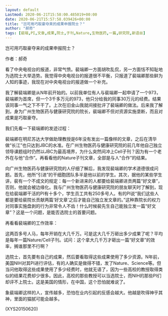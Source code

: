 ```yaml
---
layout: default
Lastmod: 2020-06-21T15:58:00.485019+00:00
date: 2020-06-21T15:57:58.039426+00:00
title: "岂可用巧取豪夺来的成果申报院士？"
author: "郝奇"
tags: [裴端,PI,文章,成果,院士,子刊,Nature,生物医药,一篇,研究院,新语丝]
---
```


岂可用巧取豪夺来的成果申报院士？

作者：郝奇

看了中央电视台的报道，非常气愤。裴端卿一方面胡吹乱侃，另一方面恬不知耻地为选院士大举造势。我觉得中央电视台的报道很不平衡，只报道了裴端卿那些鲜为人知的事迹，我现在对中央电视台的报道做一个补充。

我了解裴端卿是从N年前开始的。以前我单位有人与裴端卿一起申请了一个973，裴端卿为首席，但一个3千多万元的973，他只分给我的同事30万元的经费。结果该同事一气之下不干了。上次在旧金山我就间接批评了裴端卿的做法。后来我了解到，身为广州生物医药与健康研究院的院长，裴端卿不但对资源实施垄断，而且对成果是巧取豪夺。

我们先看一下裴端卿的发迹过程：

裴端卿在明尼苏达大学做助理教授是6年没有发出一篇像样的文章，之后在清华做“长江”也只达到JBC的水准。在广州生物医药与健康研究院的前几年他自己独立领导课题组时仍然以JBC为最高境界，为什么突然间冲上Cell子刊？因为有一个老外在与他“合作”。再看看他的Nature子刊文章，全部是与人“合作”的结果。

向广州生物医药与健康研究院的人仔细了解后，我发现裴端卿的学术道德很成问题。首先，他所“引进”的干细胞团队多半是他以前的学生。其次，据他的某些学生讲，裴有一个不成文的规定：每一个新进来的人都要给裴端卿进贡两篇“好文章”，否则，他就会被边缘化。我与广州生物医药与健康研究院的朋友聊天时了解到，现在给裴端卿干活的PI有十多个，学生员工共有250多号人。有的PI说“我们这些人都是要给裴院长贡献两篇‘好文章’之后才能自己独立发文章的。”这种靠院长的权力对同事实施盘剥的行为非常令人不齿！什么时候裴先生自己能独立发一篇“好文章”？这是一个问题，是能否选院士的首要问题。

再看看裴端卿的工作效率：

这两百多号人马，每年开销在大几千万。可是这大几千万砸出多少成果了呢？平均是每年一篇Nature/Cell子刊。试问：这个拿大几千万才砸出一篇“好文章”的效率，搁谁那里不行啊？

选院士，首先要有自己的成果，然后要看取得这些成果使用了多少资源。N年前，美国NIH对其PI进行评估，有的人确实是做得不错，发了Nature、Science等。但当问他取得这些成果使用了多少经费时，他就无语了，因为一些高校的教授取得类似的结果花费却少很多。因此，高校的那些教授可以当选院士，而NIH的那些PI们却评不上院士。这是美国的情形，在中国，这个恐怕就难说了。

象裴端卿这样的人，宣传越多，恐怕在业内引起的反感会越大。他越是吹得神乎其神，里面的猫腻可能会越多。

(XYS20150620)

